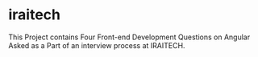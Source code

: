 # iraitech

This Project contains Four Front-end Development Questions on Angular Asked as a Part of an interview process at IRAITECH.
